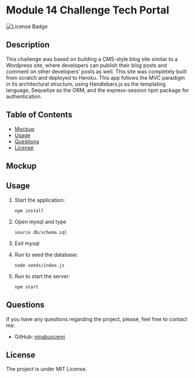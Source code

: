 # Module 14 Challenge Tech Portal

![License Badge](https://badgen.net/static/license/MIT/blue)

## Description

This challenge was based on building a CMS-style blog site similar to a Wordpress site, where developers can publish their blog posts and comment on other developers’ posts as well. This site was completely built from scratch and deployed to Heroku. This app follows the MVC paradigm in its architectural structure, using Handlebars.js as the templating language, Sequelize as the ORM, and the express-session npm package for authentication.

## Table of Contents

- [Mockup](#mockup)
- [Usage](#usage)
- [Questions](#questions)
- [License](#license)

## Mockup

## Usage

1. Start the application:

    ```
    npm install
    ```
2. Open mysql and type 

    ```
    source db/schema.sql
    ```

3. Exit mysql

4. Run to seed the database:

    ```
    node seeds/index.js
    ```

5. Run to start the server:

    ```
    npm start
    ```

## Questions

If you have any questions regarding the project, please, feel free to contact me:

- GitHub: [ninabuscemi](https://github.com/ninabuscemi)

## License

The project is under MIT License.
